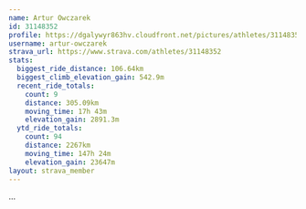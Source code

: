 ```yaml
---
name: Artur Owczarek
id: 31148352
profile: https://dgalywyr863hv.cloudfront.net/pictures/athletes/31148352/15906846/1/large.jpg
username: artur-owczarek
strava_url: https://www.strava.com/athletes/31148352
stats:
  biggest_ride_distance: 106.64km
  biggest_climb_elevation_gain: 542.9m
  recent_ride_totals:
    count: 9
    distance: 305.09km
    moving_time: 17h 43m
    elevation_gain: 2891.3m
  ytd_ride_totals:
    count: 94
    distance: 2267km
    moving_time: 147h 24m
    elevation_gain: 23647m
layout: strava_member
--- 
```

...
